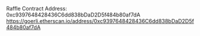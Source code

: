 Raffle Contract Address: 0xc9397648428436C6dd838bDaD2D5f484b80af7dA
https://goerli.etherscan.io/address/0xc9397648428436C6dd838bDaD2D5f484b80af7dA
